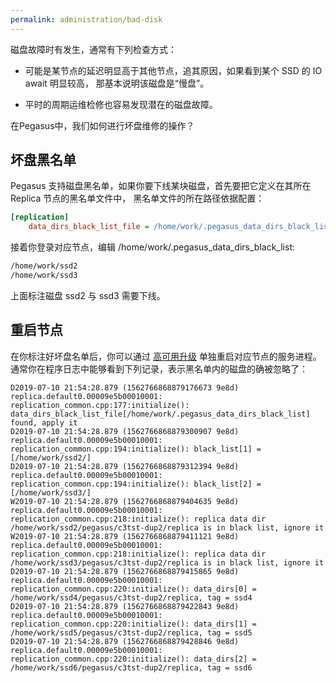 ```yaml
---
permalink: administration/bad-disk
---
```


磁盘故障时有发生，通常有下列检查方式：

- 可能是某节点的延迟明显高于其他节点，追其原因，如果看到某个 SSD 的 IO await 明显较高，
  那基本说明该磁盘是“慢盘”。

- 平时的周期运维检修也容易发现潜在的磁盘故障。

在Pegasus中，我们如何进行坏盘维修的操作？

## 坏盘黑名单

Pegasus 支持磁盘黑名单，如果你要下线某块磁盘，首先要把它定义在其所在 Replica 节点的黑名单文件中，
黑名单文件的所在路径依据配置：

```ini
[replication]
    data_dirs_black_list_file = /home/work/.pegasus_data_dirs_black_list
```

接着你登录对应节点，编辑 /home/work/.pegasus_data_dirs_black_list:

```txt
/home/work/ssd2
/home/work/ssd3
```

上面标注磁盘 ssd2 与 ssd3 需要下线。

## 重启节点

在你标注好坏盘名单后，你可以通过 [高可用升级](rolling-update) 单独重启对应节点的服务进程。
通常你在程序日志中能够看到下列记录，表示黑名单内的磁盘的确被忽略了：

```log
D2019-07-10 21:54:28.879 (1562766868879176673 9e8d) replica.default0.00009e5b00010001: replication_common.cpp:177:initialize(): data_dirs_black_list_file[/home/work/.pegasus_data_dirs_black_list] found, apply it
D2019-07-10 21:54:28.879 (1562766868879300907 9e8d) replica.default0.00009e5b00010001: replication_common.cpp:194:initialize(): black_list[1] = [/home/work/ssd2/]
D2019-07-10 21:54:28.879 (1562766868879312394 9e8d) replica.default0.00009e5b00010001: replication_common.cpp:194:initialize(): black_list[2] = [/home/work/ssd3/]
W2019-07-10 21:54:28.879 (1562766868879404635 9e8d) replica.default0.00009e5b00010001: replication_common.cpp:218:initialize(): replica data dir /home/work/ssd2/pegasus/c3tst-dup2/replica is in black list, ignore it
W2019-07-10 21:54:28.879 (1562766868879411121 9e8d) replica.default0.00009e5b00010001: replication_common.cpp:218:initialize(): replica data dir /home/work/ssd3/pegasus/c3tst-dup2/replica is in black list, ignore it
D2019-07-10 21:54:28.879 (1562766868879415865 9e8d) replica.default0.00009e5b00010001: replication_common.cpp:220:initialize(): data_dirs[0] = /home/work/ssd4/pegasus/c3tst-dup2/replica, tag = ssd4
D2019-07-10 21:54:28.879 (1562766868879422843 9e8d) replica.default0.00009e5b00010001: replication_common.cpp:220:initialize(): data_dirs[1] = /home/work/ssd5/pegasus/c3tst-dup2/replica, tag = ssd5
D2019-07-10 21:54:28.879 (1562766868879428846 9e8d) replica.default0.00009e5b00010001: replication_common.cpp:220:initialize(): data_dirs[2] = /home/work/ssd6/pegasus/c3tst-dup2/replica, tag = ssd6
```
